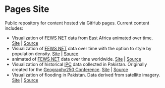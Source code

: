 # Pages Site
Public repository for content hosted via GitHub pages. Current content includes:

- Visualization of [FEWS NET](https://fews.net/) data from East Africa animated over time.  [Site](https://earthrise-media.github.io/plotline/pages/fewsnet-ea) | [Source](https://github.com/earthrise-media/plotline/tree/main/pages/fewsnet-ea)
- Visualization of [FEWS NET](https://fews.net/) data over time with the option to style by population density. [Site]() | [Source]()
- animated of [FEWS NET](https://fews.net/) data over time worldwide. [Site](https://earthrise-media.github.io/plotline/pages/fewsnet-pop/) | [Source](https://github.com/earthrise-media/plotline/tree/main/pages/fewsnet-pop)
- Visualization of historical [IPC](https://www.ipcinfo.org/) data collected in Pakistan. Originally created for the [Geography250 Conference](https://www.geography2050.org/). [Site](https://earthrise-media.github.io/plotline/pages/ipc-pk) | [Source](https://github.com/earthrise-media/plotline/tree/main/pages/ipc-pk)
- Visualization of flooding in Pakistan. Data derived from satellite imagery. [Site](https://earthrise-media.github.io/plotline/pages/pk-flood) | [Source](https://github.com/earthrise-media/plotline/tree/main/pages/pk-flood)

